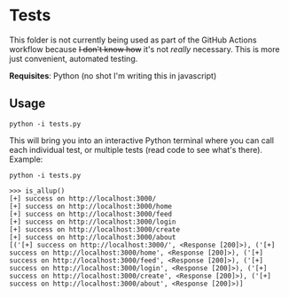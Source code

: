 # Tests

This folder is not currently being used as part of the GitHub Actions workflow because ~~I don't know how~~ it's not *really* necessary. This is more just convenient, automated testing.

**Requisites**: Python (no shot I'm writing this in javascript)

## Usage
```shell
python -i tests.py
```

This will bring you into an interactive Python terminal where you can call each individual test, or multiple tests (read code to see what's there). Example:

```shell
python -i tests.py

>>> is_allup()
[+] success on http://localhost:3000/
[+] success on http://localhost:3000/home
[+] success on http://localhost:3000/feed
[+] success on http://localhost:3000/login
[+] success on http://localhost:3000/create
[+] success on http://localhost:3000/about
[('[+] success on http://localhost:3000/', <Response [200]>), ('[+] success on http://localhost:3000/home', <Response [200]>), ('[+] success on http://localhost:3000/feed', <Response [200]>), ('[+] success on http://localhost:3000/login', <Response [200]>), ('[+] success on http://localhost:3000/create', <Response [200]>), ('[+] success on http://localhost:3000/about', <Response [200]>)]
```